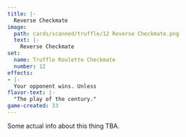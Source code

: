```yaml
---
title: |-
  Reverse Checkmate
image: 
  path: cards/scanned/truffle/12 Reverse Checkmate.png
  text: |-
    Reverse Checkmate
set:
  name: Truffle Roulette Checkmate
  number: 12
effects: 
- |-
  Your opponent wins. Unless
flavor-text: |-
  "The play of the century."
game-created: 33
---
```

Some actual info about this thing TBA.
